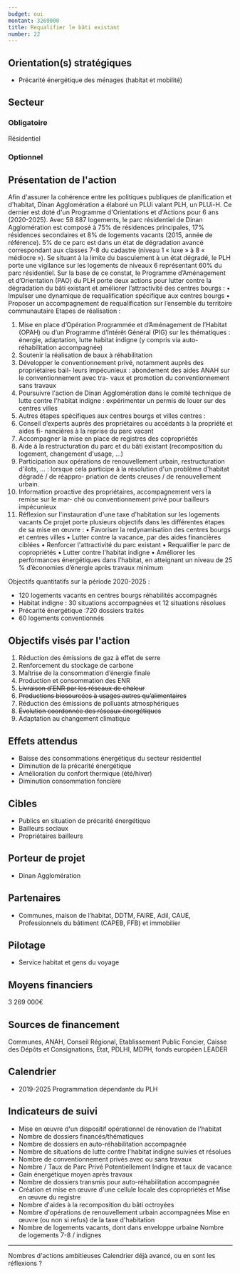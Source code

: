 ```yaml
---
budget: oui
montant: 3269000
title: Requalifier le bâti existant
number: 22
---
```


## Orientation(s) stratégiques

- Précarité énergétique des ménages (habitat et mobilité)

## Secteur
### Obligatoire

Résidentiel

### Optionnel



## Présentation de l'action

Afin d'assurer la cohérence entre les politiques publiques de planification et d'habitat, Dinan Agglomération a élaboré un PLUi valant PLH, un PLUi-H. Ce dernier est doté d'un Programme d'Orientations et d'Actions pour 6 ans (2020-2025).
Avec 58 887 logements, le parc résidentiel de Dinan Agglomération est composé à 75% de résidences principales, 17% résidences secondaires et 8% de logements vacants (2015, année de référence). 5% de ce parc est dans un état de dégradation avancé correspondant aux classes 7-8 du cadastre (niveau 1 « luxe » à 8 « médiocre »). Se situant à la limite du basculement à un état dégradé, le PLH porte une vigilance sur les logements de niveaux 6 représentant 60% du parc résidentiel.
Sur la base de ce constat, le Programme d’Aménagement et d’Orientation (PAO) du PLH porte deux actions pour lutter contre la dégradation du bâti existant et améliorer l’attractivité des centres bourgs :
• Impulser une dynamique de requalification spécifique aux centres bourgs
• Proposer un accompagnement de requalification sur l’ensemble du territoire
communautaire
Etapes de réalisation :
1. Mise en place d’Opération Programmée et d’Aménagement de l’Habitat (OPAH) ou
d’un Programme d’Intérêt Général (PIG) sur les thématiques : énergie, adaptation,
lutte habitat indigne (y compris via auto-réhabilitation accompagnée)
2. Soutenir la réalisation de baux à réhabilitation
3. Développer le conventionnement privé, notamment auprès des propriétaires bail-
leurs impécunieux : abondement des aides ANAH sur le conventionnement avec tra-
vaux et promotion du conventionnement sans travaux
4. Poursuivre l'action de Dinan Agglomération dans le comité technique de lutte
contre l'habitat indigne : expérimenter un permis de louer sur des centres villes
5. Autres étapes spécifiques aux centres bourgs et villes centres :
6. Conseil d’experts auprès des propriétaires ou accédants à la propriété et aides fi-
nancières à la reprise du parc vacant
7. Accompagner la mise en place de registres des copropriétés
8. Aide à la restructuration du parc et du bâti existant (recomposition du logement,
changement d'usage, ...)
9. Participation aux opérations de renouvellement urbain, restructuration d'ilots, ... :
lorsque cela participe à la résolution d'un problème d'habitat dégradé / de réappro-
priation de dents creuses / de renouvellement urbain.
10. Information proactive des propriétaires, accompagnement vers la remise sur le mar-
ché ou conventionnement privé pour bailleurs impécunieux
11. Réflexion sur l'instauration d'une taxe d'habitation sur les logements vacants
Ce projet porte plusieurs objectifs dans les différentes étapes de sa mise en œuvre :
• Favoriser la redynamisation des centres bourgs et centres villes
• Lutter contre la vacance, par des aides financières ciblées
• Renforcer l'attractivité du parc existant
• Requalifier le parc de copropriétés
• Lutter contre l'habitat indigne
• Améliorer les performances énergétiques dans l’habitat, en atteignant un niveau de 25 % d’économies d’énergie après travaux minimum

Objectifs quantitatifs sur la période 2020-2025 :

- 120 logements vacants en centres bourgs réhabilités accompagnés
- Habitat indigne : 30 situations accompagnées et 12 situations résolues
- Précarité énergétique :720 dossiers traités
- 60 logements conventionnés

## Objectifs visés par l'action

1. Réduction des émissions de gaz à effet de serre
2. Renforcement du stockage de carbone
3. Maîtrise de la consommation d’énergie finale
4. Production et consommation des ENR
5. ~~Livraison d’ENR par les réseaux de chaleur~~
6. ~~Productions biosourcées à usages autres qu’alimentaires~~
7. Réduction des émissions de polluants atmosphériques
8. ~~Évolution coordonnée des réseaux énergétiques~~
9. Adaptation au changement climatique

## Effets attendus

- Baisse des consommations énergétiqus du secteur résidentiel
- Diminution de la précarité énergétique
- Amélioration du confort thermique (été/hiver)
- Diminution consommation foncière

## Cibles

- Publics en situation de précarité énergétique
- Bailleurs sociaux
- Propriétaires bailleurs

## Porteur de projet

- Dinan Agglomération

## Partenaires

- Communes, maison de l’habitat, DDTM, FAIRE, Adil, CAUE, Professionnels du bâtiment (CAPEB, FFB) et immobilier

## Pilotage

- Service habitat et gens du voyage

## Moyens financiers

3 269 000€

## Sources de financement

Communes, ANAH, Conseil Régional, Etablissement Public Foncier, Caisse des Dépôts et Consignations, Etat, PDLHI, MDPH, fonds européen LEADER

## Calendrier

- 2019-2025 Programmation dépendante du PLH

## Indicateurs de suivi

- Mise en œuvre d'un dispositif opérationnel de rénovation de l'habitat
- Nombre de dossiers financés/thématiques
- Nombre de dossiers en auto-réhabilitation accompagnée
- Nombre de situations de lutte contre l'habitat indigne suivies et résolues
- Nombre de conventionnement privés avec ou sans travaux
- Nombre / Taux de Parc Privé Potentiellement Indigne et taux de vacance
- Gain énergétique moyen après travaux
- Nombre de dossiers transmis pour auto-réhabilitation accompagnée
- Création et mise en œuvre d'une cellule locale des copropriétés et Mise en œuvre du registre
- Nombre d'aides à la recomposition du bâti octroyées
- Nombre d'opérations de renouvellement urbain accompagnées Mise en œuvre (ou non si refus) de la taxe d'habitation
- Nombre de logements vacants, dont dans enveloppe urbaine Nombre de logements 7-8 / indignes

---
Nombres d'actions ambitieuses
Calendrier déjà avancé, ou en sont les réflexions ?
